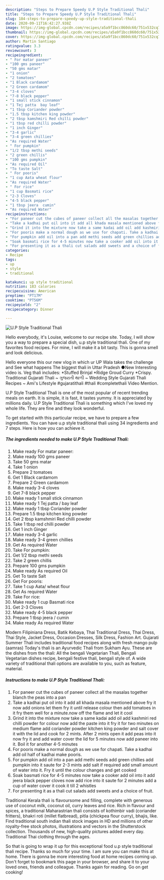 ```yaml
---
description: "Steps to Prepare Speedy U.P Style Traditional Thali"
title: "Steps to Prepare Speedy U.P Style Traditional Thali"
slug: 184-steps-to-prepare-speedy-up-style-traditional-thali
date: 2020-09-11T16:42:27.938Z
image: https://img-global.cpcdn.com/recipes/a5a9f1bcc860dc60/751x532cq70/up-style-traditional-thali-recipe-main-photo.jpg
thumbnail: https://img-global.cpcdn.com/recipes/a5a9f1bcc860dc60/751x532cq70/up-style-traditional-thali-recipe-main-photo.jpg
cover: https://img-global.cpcdn.com/recipes/a5a9f1bcc860dc60/751x532cq70/up-style-traditional-thali-recipe-main-photo.jpg
author: Martin Santiago
ratingvalue: 3.3
reviewcount: 3
recipeingredient:
- " For matar paneer"
- "100 gms paneer"
- "50 gms matar"
- "1 onion"
- "2 tomatoes"
- "1 Black cardamom"
- "2 Green cardamom"
- "3-4 cloves"
- "7-8 black pepper"
- "1 small stick cinnamon"
- "1 Tej patta  bay leaf"
- "1 tbsp Coriander powder"
- "1.5 tbsp kitchen king powder"
- "2 tbsp kamshmiri Red chilli powder"
- "1 tbsp red chilli powder"
- "1 inch Ginger"
- "3-4 garlic"
- "3-4 green chillies"
- "As required Water"
- " For pumpkin"
- "1/2 tbsp methi seeds"
- "2 green chillis"
- "100 gms pumpkin"
- "As required Oil"
- "To taste Salt"
- " For pooris"
- "1 cup Aata wheat flour"
- "As required Water"
- " For rice"
- "1 cup Basmati rice"
- "2-3 Cloves"
- "4-5 black pepper"
- "1 tbsp jeera  cumin"
- "As required Water"
recipeinstructions:
- "For paneer cut the cubes of paneer collect all the masalas together blanch the peas into a pan"
- "Take a kadhai put oil into it add all khada masala mentioned above fry it now add onions let them fry it until release colour then add tomatoes in it fry them well for a minute.now off the flame and let it cool"
- "Grind it into the mixture now take a same kadai add oil add kashmiri red chilli powder for colour now add the paste into it fry it for two minutes on medium flame add coriander powder kitchen king powder and salt cover it with the lid and cook for 2 mints. After 2 mints open it add peas into it now fry it and add water cover the lid for 5 minutes now add paneer into it. Boil it for another 4-5 minutes"
- "For pooris make a normal dough as we use for chapati. Take a kadhai add oil half of kadhai make pooris."
- "For pumpkin add oil into a pan add methi seeds add green chillies add pumpkin into it saute for 2-3 mints add salt if required add small amount of water into it. Fry it until the colour changes and get cooked"
- "Soak basmati rice for 4-5 minutes now take a cooker add oil into it add jeera black pepper cloves now add rice into it saute for 2 minutes add a cup of water cover it cook it till 2 whistles"
- "For presenting it as a thali cut salads add sweets and a choice of fruit."
categories:
- Recipe
tags:
- up
- style
- traditional

katakunci: up style traditional 
nutrition: 183 calories
recipecuisine: American
preptime: "PT17M"
cooktime: "PT56M"
recipeyield: "2"
recipecategory: Dinner

---
```



![U.P Style Traditional Thali](https://img-global.cpcdn.com/recipes/a5a9f1bcc860dc60/751x532cq70/up-style-traditional-thali-recipe-main-photo.jpg)

Hello everybody, it's Louise, welcome to our recipe site. Today, I will show you a way to prepare a special dish, u.p style traditional thali. One of my favorites food recipes. For mine, I will make it a bit tasty. This is gonna smell and look delicious.

Hello everyone this our new vlog in which ur UP Wala takes the challenge and See what happens The biggest thali in Uttar Pradesh ●New Interesting video is. Veg thali includes: *Stuffed Brinjal *Ridge Groud Curry *Crispy. Traditional Gujarati Thali ~ ગુજરાતી થાળી ~ Wedding Style Gujarati Thali Recipes ~ Ami&#39;s Lifestyle #gujaratithali #thali #completethali Video Mention.

U.P Style Traditional Thali is one of the most popular of recent trending meals on earth. It is simple, it is fast, it tastes yummy. It is appreciated by millions daily. U.P Style Traditional Thali is something which I've loved my whole life. They are fine and they look wonderful.


To get started with this particular recipe, we have to prepare a few ingredients. You can have u.p style traditional thali using 34 ingredients and 7 steps. Here is how you can achieve it.

<!--inarticleads1-->

##### The ingredients needed to make U.P Style Traditional Thali:

1. Make ready  For matar paneer:
1. Make ready 100 gms paneer
1. Take 50 gms matar
1. Take 1 onion
1. Prepare 2 tomatoes
1. Get 1 Black cardamom
1. Prepare 2 Green cardamom
1. Make ready 3-4 cloves
1. Get 7-8 black pepper
1. Make ready 1 small stick cinnamon
1. Make ready 1 Tej patta / bay leaf
1. Make ready 1 tbsp Coriander powder
1. Prepare 1.5 tbsp kitchen king powder
1. Get 2 tbsp kamshmiri Red chilli powder
1. Take 1 tbsp red chilli powder
1. Get 1 inch Ginger
1. Make ready 3-4 garlic
1. Make ready 3-4 green chillies
1. Get As required Water
1. Take  For pumpkin:
1. Get 1/2 tbsp methi seeds
1. Take 2 green chillis
1. Prepare 100 gms pumpkin
1. Make ready As required Oil
1. Get To taste Salt
1. Get  For pooris:
1. Take 1 cup Aata/ wheat flour
1. Get As required Water
1. Take  For rice:
1. Make ready 1 cup Basmati rice
1. Get 2-3 Cloves
1. Make ready 4-5 black pepper
1. Prepare 1 tbsp jeera / cumin
1. Make ready As required Water


Modern Filipiniana Dress, Batik Kebaya, Thai Traditional Dress, Thai Dress, Thai Style, Jacket Dress, Occasion Dresses, Silk Dress, Fashion Art. Gujarati Summer Thali includes traditional food recipes along with fresh mango pulp (aamras) Today&#39;s thali is an Ayurvedic Thali from Sukham Ayu. These are the dishes from the thali: All the bengali Vegetarian Thali, Bengali Vegetarian dishes recipe, bengali festive thali, bengali style of. A wide variety of traditional thali options are available to you, such as feature, material. 

<!--inarticleads2-->

##### Instructions to make U.P Style Traditional Thali:

1. For paneer cut the cubes of paneer collect all the masalas together blanch the peas into a pan
1. Take a kadhai put oil into it add all khada masala mentioned above fry it now add onions let them fry it until release colour then add tomatoes in it fry them well for a minute.now off the flame and let it cool
1. Grind it into the mixture now take a same kadai add oil add kashmiri red chilli powder for colour now add the paste into it fry it for two minutes on medium flame add coriander powder kitchen king powder and salt cover it with the lid and cook for 2 mints. After 2 mints open it add peas into it now fry it and add water cover the lid for 5 minutes now add paneer into it. Boil it for another 4-5 minutes
1. For pooris make a normal dough as we use for chapati. Take a kadhai add oil half of kadhai make pooris.
1. For pumpkin add oil into a pan add methi seeds add green chillies add pumpkin into it saute for 2-3 mints add salt if required add small amount of water into it. Fry it until the colour changes and get cooked
1. Soak basmati rice for 4-5 minutes now take a cooker add oil into it add jeera black pepper cloves now add rice into it saute for 2 minutes add a cup of water cover it cook it till 2 whistles
1. For presenting it as a thali cut salads add sweets and a choice of fruit.


Traditional Kerala thali is flavoursome and filling, complete with generous use of coconut milk, coconut oil, curry leaves and rice. Rich in flavour and spices, a traditional Maharastrian thali consists of kothimbir vadi (coriander fritters), bhakri roti (millet flatbread), pitla (chickpea flour curry), bhajis, like. Find traditional south indian thali stock images in HD and millions of other royalty-free stock photos, illustrations and vectors in the Shutterstock collection. Thousands of new, high-quality pictures added every day. Traditional Thai clothing through the ages. 

So that is going to wrap it up for this exceptional food u.p style traditional thali recipe. Thanks so much for your time. I am sure you can make this at home. There is gonna be more interesting food at home recipes coming up. Don't forget to bookmark this page in your browser, and share it to your loved ones, friends and colleague. Thanks again for reading. Go on get cooking!
